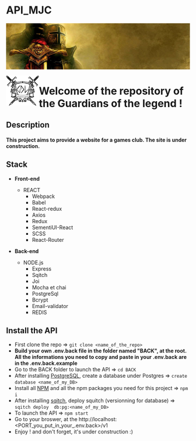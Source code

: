 # API_MJC

![texte alt](data/medieval.jpg)

 <img align="left" src="data/logo-noir.png" alt="drawing" width="90"/>  <h1 >Welcome of the repository  of the Guardians of the legend ! </h1>

## Description

#### This project aims to provide a website for a games club. The site is under construction.


## Stack

* **Front-end**

  * REACT
    * Webpack
    * Babel 
    * React-redux
    * Axios
    * Redux
    * SementiUI-React
    * SCSS
    * React-Router 



* **Back-end**
  * NODE.js
    * Express 
    * Sqitch
    * Joi
    * Mocha et chai 
    * PostgreSql
    * Bcrypt
    * Email-validator 
    * REDIS 
  
## Install the API

* First clone the repo => ```git clone <name_of_the_repo>```
* **Build your own .env.back file in the folder named "BACK", at the root. All the informations you need to copy and paste in your .env.back are in the .env.back.example**
* Go to the BACK folder to launch the API => ```cd BACK ```
* After installing [PostgreSQL](https://www.postgresql.org/download/), create a database under Postgres => ``` create database <name_of_my_DB> ```
* Install all [NPM](https://www.npmjs.com/) and all the npm packages you need for this project => ``` npm i ```
* After installing [sqitch](https://sqitch.org/download/), deploy squitch (versionning for database) => ```sqitch deploy  db:pg:<name_of_my_DB>```
* To launch the API => ``` npm start ```
* Go to your broswer, at the http://localhost:<PORT_you_put_in_your_.env.back>/v1
* Enjoy ! and don't forget, it's under construction :)
